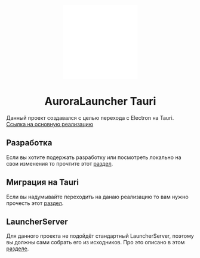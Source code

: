 <p align="center"><img src="./src/runtime/assets/images/logo.png" width="200px" height="200px"></p>
<h1 align="center">AuroraLauncher Tauri</h1>

Данный проект создавался с целью перехода с Electron на Tauri. \
[Ссылка на основную реализацию](https://github.com/AuroraTeam/Launcher)

## Разработка

Если вы хотите подержать разработку или посмотреть локально на свои изменения то прочтите этот [раздел](https://github.com/kostya-main/Aurora-tauri/tree/master/docs/DEVELOPMENT.md).

## Миграция на Tauri

Если вы надумывайте переходить на данаю реализацию то вам нужно прочесть этот [раздел](https://github.com/kostya-main/Aurora-tauri/tree/master/docs/RUNNING.md).

## LauncherServer

Для данного проекта не подойдёт стандартный LauncherServer, поэтому вы должны сами собрать его из исходников. Про это описано в этом [разделе](https://github.com/kostya-main/Aurora-tauri/tree/master/docs/LAUNCHERSERVER.md).